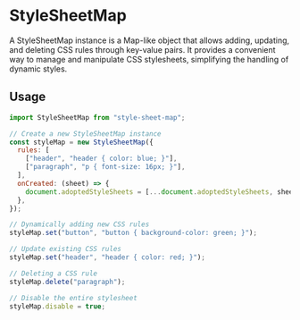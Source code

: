 # StyleSheetMap

A StyleSheetMap instance is a Map-like object that allows adding, updating, and deleting CSS rules through key-value pairs. It provides a convenient way to manage and manipulate CSS stylesheets, simplifying the handling of dynamic styles.

<!-- ## Installation
```shell
# npm
npm install style-sheet-map

# yarn
yarn add style-sheet-map

# pnpm
pnpm install style-sheet-map
``` -->

## Usage

```javascript
import StyleSheetMap from "style-sheet-map";

// Create a new StyleSheetMap instance
const styleMap = new StyleSheetMap({
  rules: [
    ["header", "header { color: blue; }"],
    ["paragraph", "p { font-size: 16px; }"],
  ],
  onCreated: (sheet) => {
    document.adoptedStyleSheets = [...document.adoptedStyleSheets, sheet];
  },
});

// Dynamically adding new CSS rules
styleMap.set("button", "button { background-color: green; }");

// Update existing CSS rules
styleMap.set("header", "header { color: red; }");

// Deleting a CSS rule
styleMap.delete("paragraph");

// Disable the entire stylesheet
styleMap.disable = true;
```
